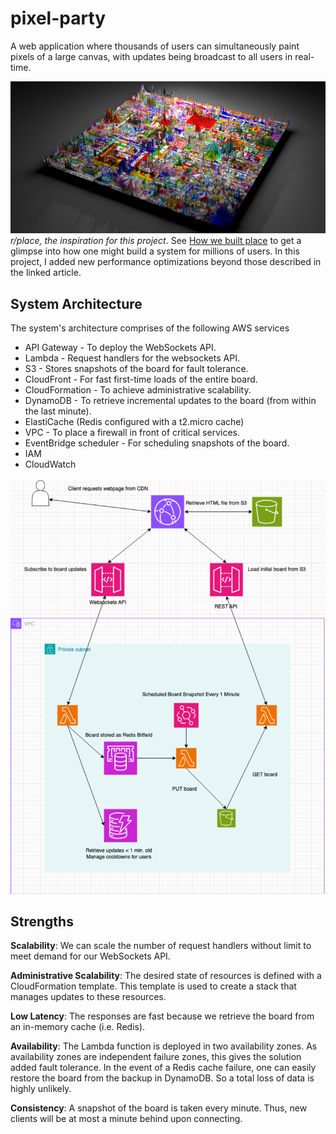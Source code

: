 # pixel-party 

A web application where thousands of users can simultaneously paint pixels of a large canvas, with updates being broadcast to all users in real-time.


![Inspration for the project](place.png)
*r/place, the inspiration for this project*. See [How we built place](https://www.redditinc.com/blog/how-we-built-rplace) to get a glimpse into how one might build a system for millions of users. In this project, I added new performance optimizations beyond those described in the linked article.

## System Architecture 

The system's architecture comprises of the following AWS services 


* API Gateway - To deploy the WebSockets API.
* Lambda - Request handlers for the websockets API.
* S3 - Stores snapshots of the board for fault tolerance.
* CloudFront - For fast first-time loads of the entire board.
* CloudFormation - To achieve administrative scalability.
* DynamoDB - To retrieve incremental updates to the board (from within the last minute).
* ElastiCache (Redis configured with a t2.micro cache)
* VPC - To place a firewall in front of critical services.
* EventBridge scheduler - For scheduling snapshots of the board. 
* IAM 
* CloudWatch 

![The system's architecture](arch.png)

## Strengths 


**Scalability**: We can scale the number of request handlers without limit to meet demand for our WebSockets API.

**Administrative Scalability**: The desired state of resources is defined with a CloudFormation template. This template is used to create a stack that manages updates to these resources. 

**Low Latency**: The responses are fast because we retrieve the board from an in-memory cache (i.e. Redis).

**Availability**: The Lambda function is deployed in two availability zones. As availability zones are independent failure zones, this gives the solution added fault tolerance. In the event of a Redis cache failure, one can easily restore the board from the backup in DynamoDB. So a total loss of data is highly unlikely.

**Consistency**: A snapshot of the board is taken every minute. Thus, new clients will be at most a minute behind upon connecting.






